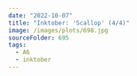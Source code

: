 ```yaml
---
date: "2022-10-07"
title: "Inktober: 'Scallop' (4/4)"
image: /images/plots/698.jpg
sourceFolder: 695
tags:
  - A6
  - inktober
---
```

